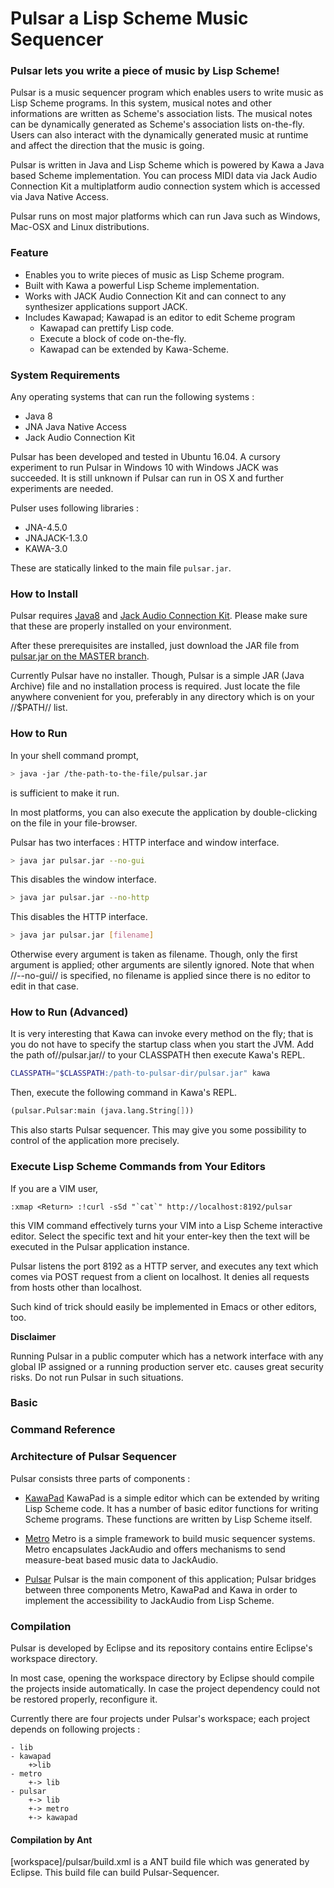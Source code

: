 
Pulsar a Lisp Scheme Music Sequencer
===================================


### Pulsar lets you write a piece of music by Lisp Scheme! ###

Pulsar is a music sequencer program which enables users to write music as Lisp
Scheme programs. In this system, musical notes and other informations are
written as Scheme's association lists. The musical notes can be dynamically
generated as Scheme's association lists on-the-fly. Users can also interact
with the dynamically generated music at runtime and affect the direction that
the music is going.

Pulsar is written in Java and Lisp Scheme which is powered by Kawa a Java based
Scheme implementation. You can process MIDI data via Jack Audio Connection Kit
a multiplatform audio connection system which is accessed via Java Native
Access.

Pulsar runs on most major platforms which can run Java such as Windows, Mac-OSX
and Linux distributions. 

### Feature ###
- Enables you to write pieces of music as Lisp Scheme program.
- Built with Kawa a powerful Lisp Scheme implementation.
- Works with JACK Audio Connection Kit and can connect to any synthesizer
  applications support JACK.
- Includes Kawapad; Kawapad is an editor to edit Scheme program 
	- Kawapad can prettify Lisp code.
	- Execute a block of code on-the-fly.
	- Kawapad can be extended by Kawa-Scheme.

### System Requirements ###
Any operating systems that can run the following systems :
- Java 8
- JNA Java Native Access
- Jack Audio Connection Kit

Pulsar has been developed and tested in Ubuntu 16.04. A cursory experiment to
run Pulsar in Windows 10 with Windows JACK was succeeded.  It is still unknown
if Pulsar can run in OS X and further experiments are needed.

Pulser uses following libraries :

- JNA-4.5.0
- JNAJACK-1.3.0
- KAWA-3.0

These are statically linked to the main file `pulsar.jar`.

### How to Install ###

Pulsar requires [Java8](https://www.java.com/en/download/) and [Jack Audio
Connection Kit](http://jackaudio.org/). Please make sure that these are
properly installed on your environment.

After these prerequisites are installed, just download the JAR file from
[pulsar.jar on the MASTER
branch](https://github.com/lisp-scheme-music/pulsar/blob/master/workspace/pulsar/pulsar.jar).

Currently Pulsar have no installer. Though, Pulsar is a simple JAR (Java
Archive) file and no installation process is required. Just locate the file
anywhere convenient for you, preferably in any directory which is on your
//$PATH// list.


### How to Run ###

In your shell command prompt,
```bash
> java -jar /the-path-to-the-file/pulsar.jar
```
is sufficient to make it run. 

In most platforms, you can also execute the application by double-clicking on
the file in your file-browser.

Pulsar has two interfaces : HTTP interface and window interface.
```bash
> java jar pulsar.jar --no-gui 
```
This disables the window interface.


```bash
> java jar pulsar.jar --no-http
```
This disables the HTTP interface.

```bash
> java jar pulsar.jar [filename]
```
Otherwise every argument is taken as filename. Though, only the first argument
is applied; other arguments are silently ignored. Note that when //--no-gui//
is specified, no filename is applied since there is no editor to edit in that
case.

### How to Run (Advanced) ###

It is very interesting that Kawa can invoke every method on the fly; that is
you do not have to specify the startup class when you start the JVM. Add the
path of//pulsar.jar// to your CLASSPATH then execute Kawa's REPL.

```bash
CLASSPATH="$CLASSPATH:/path-to-pulsar-dir/pulsar.jar" kawa
```
Then, execute the following command in Kawa's REPL.
```scheme
(pulsar.Pulsar:main (java.lang.String[]))
```
This also starts Pulsar sequencer. This may give you some possibility to
control of the application more precisely.


### Execute Lisp Scheme Commands from Your Editors ###

If you are a VIM user, 
```VIM
:xmap <Return> :!curl -sSd "`cat`" http://localhost:8192/pulsar
```
this VIM command effectively turns your VIM into a Lisp Scheme interactive
editor. Select the specific text and hit your enter-key then the text will be
executed in the Pulsar application instance.

Pulsar listens the port 8192 as a HTTP server, and executes any text which
comes via POST request from a client on localhost. It denies all requests from
hosts other than localhost.

Such kind of trick should easily be implemented in Emacs or other editors, too.


**Disclaimer**

Running Pulsar in a public computer which has a network interface with any
global IP assigned or a running production server etc. causes great security
risks. Do not run Pulsar in such situations.


### Basic  ### 





### Command Reference ###


### Architecture of Pulsar Sequencer ###


Pulsar consists three parts of components :

- [KawaPad](./workspace/kawapad/readme.md )
  KawaPad is a simple editor which can be extended by writing Lisp Scheme code.
  It has a number of basic editor functions for writing Scheme programs. These
  functions are written by Lisp Scheme itself.

- [Metro](./workspace/metro/readme.md )
  Metro is a simple framework to build music sequencer systems. Metro
  encapsulates JackAudio and offers mechanisms to send measure-beat based music
  data to JackAudio.
  

- [Pulsar](./workspace/pulsar/readme.md )
  Pulsar is the main component of this application; Pulsar bridges between
  three components Metro, KawaPad and Kawa  in order to implement the
  accessibility to JackAudio from Lisp Scheme.


### Compilation ###

Pulsar is developed by Eclipse and its repository contains entire
Eclipse's workspace directory.

In most case, opening the workspace directory by Eclipse should compile
the projects inside automatically. In case the project dependency could
not be restored properly, reconfigure it.

Currently there are four projects under Pulsar's workspace; each project
depends on following projects :

```memo
- lib
- kawapad
    +>lib
- metro 
    +-> lib
- pulsar 
    +-> lib
    +-> metro
    +-> kawapad
```

#### Compilation by Ant ####
[workspace]/pulsar/build.xml is a ANT build file which was generated by
Eclipse. This build file can build Pulsar-Sequencer.





<!-- vim: set spell expandtab : -->
